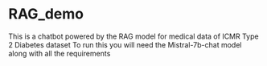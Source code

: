 # RAG_demo
This is a chatbot powered by the RAG model for medical data of ICMR Type 2 Diabetes dataset 
To run this you will need the Mistral-7b-chat model along with all the requirements
